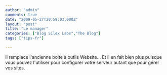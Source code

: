 ```yaml
---
author: "admin"
comments: true
date: "2009-05-27T20:59:03.000Z"
layout: "post"
title: "Le manager"
categories: ["Blog Silex Labs","The Blog"]
tags: ["tips-fr"]

---
```

Il remplace l'ancienne boite à outils Website...
Et il en fait bien plus puisque vous pouvez l'utiliser pour configurer votre serveur autant que pour gérer vos sites.


